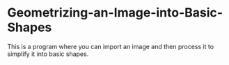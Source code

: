 # Geometrizing-an-Image-into-Basic-Shapes
This is a program where you can import an image and then process it to simplify it into basic shapes.
